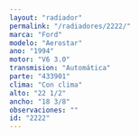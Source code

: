 ```yaml
---
layout: "radiador"
permalink: "/radiadores/2222/"
marca: "Ford"
modelo: "Aerostar"
ano: "1994"
motor: "V6 3.0"
transmision: "Automática"
parte: "433901"
clima: "Con clima"
alto: "22 1/2"
ancho: "18 3/8"
observaciones: ""
id: "2222"
---
```


